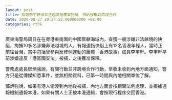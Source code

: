 ```yaml
---
layout: post
title: 據報李宇軒涉非法越境被廣東拘捕　鄧炳強稱非跨境合作
date: 2020-08-27 20:24:53.000000000 +08:00
categories: rthk
---
```


廣東海警局周日在在粵港東南面的中國管轄海域內，查獲一艘涉嫌非法越境的快艇，拘捕10多名涉嫌非法越境的人，有報道指快艇上有12名香港年輕人，當時正前往台灣，當中包括曾參與反修例運動的團體「香港故事」成員李宇軒。李宇軒早前涉嫌違反「港區國安法」被捕，之後獲准保釋。

警務處處長鄧炳強說，有關行動並非跨境合作行動，至收未收到內地方面通知，警方只是從傳媒知悉事件，並無相關資料，已第一時間與內地相關單位了解。 

鄧炳強說，如果有港人偷渡到內地後被捕，內地方面會按相關法例處理，並根據通報機制通報本港，如果有關人士正被本港通緝，會按現行程序交回香港。
